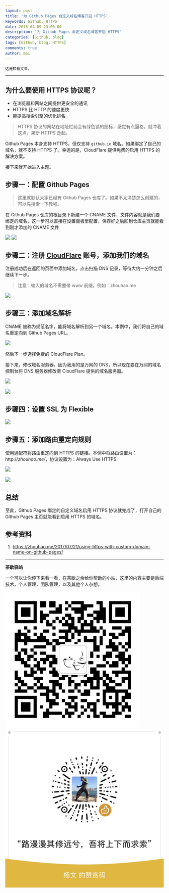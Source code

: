```yaml
---
layout: post
title: '为 Github Pages 自定义域名博客开启 HTTPS'
keywords: Github, HTTPS
date: 2018-04-09 23:00:00
description: '为 Github Pages 自定义域名博客开启 HTTPS'
categories: [Github, blog]
tags: [Github, blog, HTTPS]
comments: true
author: mai
---
```


    这是转载文章。

----

## 为什么要使用 HTTPS 协议呢？

- 在浏览器和网站之间提供更安全的通讯
- HTTPS 比 HTTP 的速度更快
- 能提高搜索引擎的优化排名

>HTTPS 协议的网站在地址栏前会有绿色锁的图标，感觉有点逼格，就冲着这点，果断 HTTPS 走起。

Github Pages 本身支持 HTTPS，但仅支持 `github.io` 域名。如果绑定了自己的域名，就不支持 HTTPS 了。幸运的是，CloudFlare 提供免费的启用 HTTPS 的解决方案。

接下来就开始进入主题。

## 步骤一：配置 Github Pages

>这里就默认大家已经有 Github Pages 仓库了。如果不太清楚怎么创建的，可以先搜索一下教程。

在 Github Pages 仓库的根目录下新建一个 CNAME 文件，文件内容就是我们要绑定的域名，这一步可以直接在设置面板里配置，保存好之后回到仓库主页就能看到刚才添加的 CNAME 文件

![](https://zhouhao.me/img/https_20170721_1.png)
![](https://zhouhao.me/img/https_20170721_2.png)

## 步骤二：注册 [CloudFlare](https://www.cloudflare.com/) 账号，添加我们的域名

注册成功后在返回的页面中添加域名，点击扫描 DNS 记录，等待大约一分钟之后继续下一步。

>注意：输入的域名不需要带 www 前缀。例如：zhouhao.me

![](https://zhouhao.me/img/https_20170721_3.png)

## 步骤三：添加域名解析

CNAME 被称为规范名字，能将域名解析到另一个域名。本例中，我们将自己的域名重定向到 Github Pages URL。

![](https://zhouhao.me/img/https_20170721_4.png)

然后下一步选择免费的 CloudFlare Plan。

接下来，修改域名服务器。因为我用的是万网的 DNS，所以现在要在万网的域名控制台将 DNS 服务器修改至 CloudFlare 提供的域名服务器。

![](https://zhouhao.me/img/https_20170721_5.png)

![](https://zhouhao.me/img/https_20170721_6.png)

## 步骤四：设置 SSL 为 Flexible

![](https://zhouhao.me/img/https_20170721_7.png)

## 步骤五：添加路由重定向规则

使用通配符将路由重定向到 HTTPS 的链接。本例中将路由设置为：http://*zhouhao.me/*，协议设置为：Always Use HTTPS

![](https://zhouhao.me/img/https_20170721_8.png)

![](https://zhouhao.me/img/https_20170721_9.png)

## 总结

至此，Github Pages 绑定的自定义域名启用 HTTPS 协议就完成了，打开自己的 Github Pages 主页就能看到启用 HTTPS 的域名。

## 参考资料

1. https://zhouhao.me/2017/07/21/using-https-with-custom-domain-name-on-github-pages/

----

**茶歇驿站**

一个可以让你停下来看一看，在茶歇之余给你帮助的小站，这里的内容主要是后端技术，个人管理，团队管理，以及其他个人杂想。

![茶歇驿站二维码](https://raw.githubusercontent.com/yangwenmai/maiyang.me/master/blog/tech_tea.jpg)
![打赏](https://raw.githubusercontent.com/yangwenmai/maiyang.me/master/blog/money.jpg)
